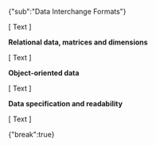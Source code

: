 {"sub":"Data Interchange Formats"}

[ Text ]

**Relational data, matrices and dimensions**

[ Text ]

**Object-oriented data**

[ Text ]

**Data specification and readability**

[ Text ]

{"break":true}